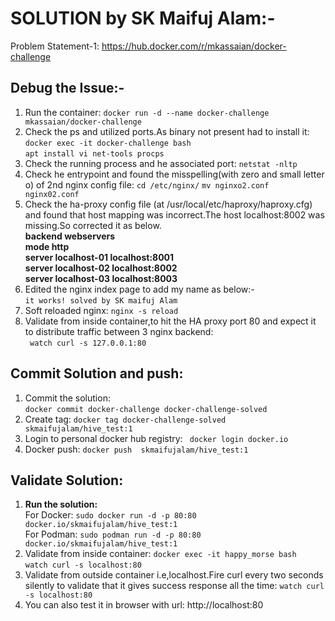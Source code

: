 # SOLUTION by SK Maifuj Alam:-

Problem Statement-1: https://hub.docker.com/r/mkassaian/docker-challenge

## Debug the Issue:-
1. Run the container: `docker run -d --name docker-challenge mkassaian/docker-challenge`
2. Check the ps and utilized ports.As binary not present had to install it:   
   `docker exec -it docker-challenge bash`  
    `apt install vi net-tools procps`
3. Check the running process and he associated port: `netstat -nltp`
4. Check he entrypoint and found the misspelling(with zero and small letter o) of 2nd nginx config file:
   `cd /etc/nginx/`
   `mv nginxo2.conf nginx02.conf`
5. Check the ha-proxy config file (at /usr/local/etc/haproxy/haproxy.cfg) and found that host mapping was incorrect.The host localhost:8002 was missing.So corrected it as below.  
   **backend webservers  
     mode http  
     server localhost-01 localhost:8001  
     server localhost-02 localhost:8002  
     server localhost-03 localhost:8003**
6. Edited the nginx index page to add my name as below:-  
   `it works! solved by SK maifuj Alam`
7. Soft reloaded nginx:  `nginx -s reload`
8. Validate from inside container,to hit the HA proxy port 80 and expect it to distribute traffic between 3 nginx backend:  
   ` watch curl -s 127.0.0.1:80`
    

## Commit Solution and push:
1. Commit the solution:  
   `docker commit docker-challenge docker-challenge-solved `
2. Create tag: `docker tag docker-challenge-solved skmaifujalam/hive_test:1 `
3. Login to personal docker hub registry:  ` docker login docker.io`
4. Docker push: 
   `docker push  skmaifujalam/hive_test:1`


## Validate Solution:
1. **Run the solution:**  
   For Docker: `sudo docker run -d -p 80:80 docker.io/skmaifujalam/hive_test:1`  
   For Podman: `sudo podman run -d -p 80:80 docker.io/skmaifujalam/hive_test:1` 
2. Validate from inside container:
   `docker exec -it happy_morse bash `
    `watch curl -s localhost:80`
3. Validate from outside container i.e,localhost.Fire curl every two seconds silently to validate that it gives success response all the time: 
    `watch curl -s localhost:80 `
4. You can also test it in browser with url: http://localhost:80

